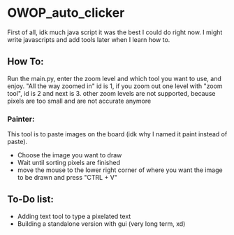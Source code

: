 # OWOP_auto_clicker

First of all, idk much java script it was the best I could do right now. I might write javascripts and add tools later when I learn how to.

## How To:

Run the main.py, enter the zoom level and which tool you want to use, and enjoy.
"All the way zoomed in" id is 1, if you zoom out one level with "zoom tool", id is 2 and next is 3. other zoom levels are not supported,
because pixels are too small and are not accurate anymore

### Painter:

This tool is to paste images on the board (idk why I named it paint instead of paste).

- Choose the image you want to draw
- Wait until sorting pixels are finished
- move the mouse to the lower right corner of where you want the image to be drawn and press "CTRL + V"

## To-Do list:

- Adding text tool to type a pixelated text
- Building a standalone version with gui (very long term, xd)
